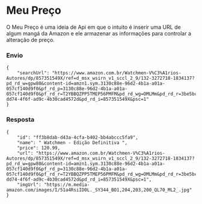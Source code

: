 # Meu Preço
O Meu Preço é uma ideia de Api em que o intuito é inserir uma URL de algum mangá da Amazon e ele armazenar as informações para controlar a alteração de preço.


### Envio
```
{
	"searchUrl": "https://www.amazon.com.br/Watchmen-V%C3%A1rios-Autores/dp/857351549X/ref=d_msx_wsirn_v1_sccl_2_9/132-3272718-1834137?pd_rd_w=gpw80&content-id=amzn1.sym.3130c88e-96d2-4b1a-a01a-057cf140d9f0&pf_rd_p=3130c88e-96d2-4b1a-a01a-057cf140d9f0&pf_rd_r=T2YBBQZPP5TMEP56PMFM&pd_rd_wg=OMLMm&pd_rd_r=3be5bc6a-dd74-4f6f-ad9c-4b30cad4572d&pd_rd_i=857351549X&psc=1"
}
```

### Resposta
```
{
	"id": "ff3b8dab-d43a-4cfa-b402-bb4abccc5fa9",
	"name": " Watchmen - Edição Definitiva ",
	"price": 120.99,
	"url": "https://www.amazon.com.br/Watchmen-V%C3%A1rios-Autores/dp/857351549X/ref=d_msx_wsirn_v1_sccl_2_9/132-3272718-1834137?pd_rd_w=gpw80&content-id=amzn1.sym.3130c88e-96d2-4b1a-a01a-057cf140d9f0&pf_rd_p=3130c88e-96d2-4b1a-a01a-057cf140d9f0&pf_rd_r=T2YBBQZPP5TMEP56PMFM&pd_rd_wg=OMLMm&pd_rd_r=3be5bc6a-dd74-4f6f-ad9c-4b30cad4572d&pd_rd_i=857351549X&psc=1",
	"imgUrl": "https://m.media-amazon.com/images/I/51a4RsiID0L._SY344_BO1,204,203,200_QL70_ML2_.jpg"
}
```




